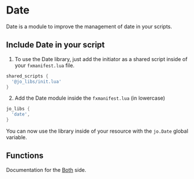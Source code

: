 # Date

Date is a module to improve the management of date in your scripts.

## Include Date in your script

1. To use the Date library, just add the initiator as a shared script inside of your `fxmanifest.lua` file.
```lua
shared_scripts {
  '@jo_libs/init.lua'
}
```
2. Add the Date module inside the `fxmanifest.lua` (in lowercase)
```lua
jo_libs {
  'date',
}
```
You can now use the library inside of your resource with the `jo.Date` global variable.

## Functions

Documentation for the [Both](./shared.md) side.  

